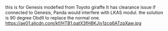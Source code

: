this is for Genesis modefied from Toyoto giraffe
It has clearance issue if connected to Genesis, Panda would interfere with LKAS modul. the solution is 90 degree ObdII to replace the normal one.
https://ae01.alicdn.com/kf/HTB1.patX3fH8KJjy1zcq6ATzpXaw.jpg
